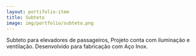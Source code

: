 ```yaml
---
layout: portifolio-item
title: Subteto
image: img/portfolio/subteto.png
---
```


Subteto para elevadores de passageiros, Projeto conta com iluminação e ventilação. Desenvolvido para fabricação com Aço Inox.
